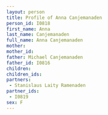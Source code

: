 ```yaml
---
layout: person
title: Profile of Anna Canjemanaden
person_id: I0818
first_name: Anna
last_name: Canjemanaden
full_name: Anna Canjemanaden
mother: 
mother_id: 
father: Michael Canjemanaden
father_id: I0816
children:
children_ids:
partners:
 - Stanislaus Laity Ramenaden
partner_ids:
 - I0819
sex: F
---
```


